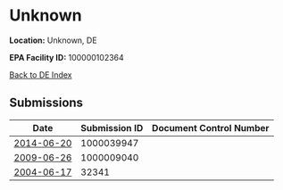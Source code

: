 # Unknown

**Location:** Unknown, DE

**EPA Facility ID:** 100000102364

[Back to DE Index](../../index.md)

## Submissions

| Date | Submission ID | Document Control Number |
|------|--------------|-------------------------|
| [2014-06-20](submissions/1000039947.md) | 1000039947 |  |
| [2009-06-26](submissions/1000009040.md) | 1000009040 |  |
| [2004-06-17](submissions/32341.md) | 32341 |  |
